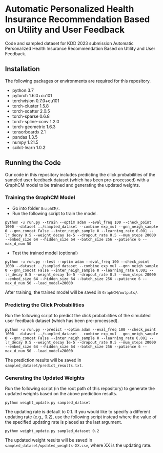 # Automatic Personalized Health Insurance Recommendation Based on Utility and User Feedback
Code and sampled dataset for KDD 2023 submission Automatic Personalized Health Insurance Recommendation Based on Utility and User Feedback.

## Installation
The following packages or environments are required for this repository.
- python 3.7
- pytorch 1.6.0+cu101
- torchvision 0.7.0+cu101
- torch-cluster 1.5.8
- torch-scatter 2.0.5
- torch-sparse 0.6.8
- torch-spline-conv 1.2.0
- torch-geometric 1.6.3
- tensorboardx 2.1
- pandas 1.3.5
- numpy 1.21.5
- scikit-learn 1.0.2

## Running the Code
Our code in this repository includes predicting the click probabilities of the sampled user feedback dataset (which has been pre-processed) with a GraphCM model to be trained and generating the updated weights.

### Training the GraphCM Model
- Go into folder `GraphCM/`.
- Run the following script to train the model.
```
python -u run.py --train --optim adam --eval_freq 100 --check_point 1000 --dataset ../sampled_dataset --combine exp_mul --gnn_neigh_sample 0 --gnn_concat False --inter_neigh_sample 0 --learning_rate 0.001 --lr_decay 0.5 --weight_decay 1e-5 --dropout_rate 0.5 --num_steps 20000 --embed_size 64 --hidden_size 64 --batch_size 256 --patience 6 --max_d_num 50
```
- Test the trained model (optional)
```
python -u run.py --test --optim adam --eval_freq 100 --check_point 1000 --dataset ../sampled_dataset --combine exp_mul --gnn_neigh_sample 0 --gnn_concat False --inter_neigh_sample 0 --learning_rate 0.001 --lr_decay 0.5 --weight_decay 1e-5 --dropout_rate 0.5 --num_steps 20000 --embed_size 64 --hidden_size 64 --batch_size 256 --patience 6 --max_d_num 50 --load_model=20000
```
After training, the trained model will be saved in `GraphCM/outputs/`.

### Predicting the Click Probabilities
Run the following script to predict the click probabilities of the simulated user feedback dataset (which has been pre-processed).
```
python -u run.py --predict --optim adam --eval_freq 100 --check_point 1000 --dataset ../sampled_dataset --combine exp_mul --gnn_neigh_sample 0 --gnn_concat False --inter_neigh_sample 0 --learning_rate 0.001 --lr_decay 0.5 --weight_decay 1e-5 --dropout_rate 0.5 --num_steps 20000 --embed_size 64 --hidden_size 64 --batch_size 256 --patience 6 --max_d_num 50 --load_model=20000
```
The prediction results will be saved in `sampled_dataset/predict_results.txt`.

### Generating the Updated Weights
Run the following script (in the root path of this repository) to generate the updated weights based on the above prediction results.
```
python weight_update.py sampled_dataset
```
The updating rate is default to 0.1. If you would like to specify a different updating rate (e.g., 0.2), use the following script instead where the value of the specified updating rate is placed as the last argument.
```
python weight_update.py sampled_dataset 0.2
```
The updated weight results will be saved in `sampled_dataset/updated_weights-XX.csv`, where XX is the updating rate.
